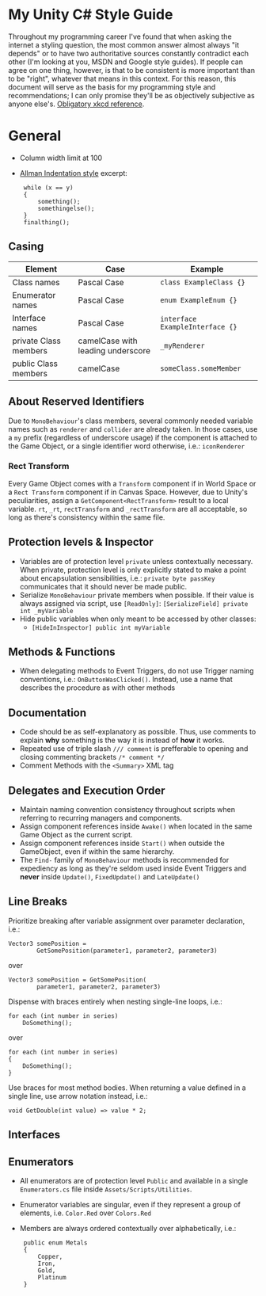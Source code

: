 # My Unity C# Style Guide

Throughout my programming career I've found that when asking the internet a styling question, the most common answer almost always "it depends" or to have two authoritative sources constantly contradict each other (I'm looking at you, MSDN and Google style guides). If people can agree on one thing, however, is that to be consistent is more important than to be "right", whatever that means in this context. For this reason, this document will serve as the basis for my programming style and recommendations; I can only promise they'll be as objectively subjective as anyone else's. [Obligatory xkcd reference](https://xkcd.com/927/).
# General

 - Column width limit at 100
 - [Allman Indentation style](https://en.wikipedia.org/wiki/Indentation_style#Allman_style)
	excerpt:

		while (x == y)
		{
		    something();
		    somethingelse();
		}
		finalthing();

## Casing
|Element         |Case                           |Example                       |
|----------------|-------------------------------|------------------------------|
|Class names     |Pascal Case                    |`class ExampleClass {}`       |
|Enumerator names|Pascal Case                    |`enum ExampleEnum {}`       |
|Interface names |Pascal Case                    |`interface ExampleInterface {}`|
|private Class members |camelCase with leading underscore |`_myRenderer`        |
|public Class members  |camelCase                |`someClass.someMember`        |

## About Reserved Identifiers
Due to `MonoBehaviour`'s class members, several commonly needed variable names such as `renderer` and `collider` are already taken. In those cases, use a `my` prefix (regardless of underscore usage) if the component is attached to the Game Object, or a single identifier word otherwise, i.e.: `iconRenderer`

### Rect Transform
Every Game Object comes with a `Transform` component if in World Space or a `Rect Transform` component if in Canvas Space. However, due to Unity's peculiarities, assign a `GetComponent<RectTransform>` result to a local variable. `rt`, `_rt`, `rectTransform` and `_rectTransform` are all acceptable, so long as there's consistency within the same file.

## Protection levels & Inspector
 - Variables are of protection level `private` unless contextually necessary. When private, protection level is only explicitly stated to make a point about encapsulation sensibilities, i.e.: `private byte passKey` communicates that it should never be made public.
 - Serialize `MonoBehaviour` private members when possible. If their value is always assigned via script, use `[ReadOnly]`:
`[SerializeField] private int _myVariable`
 - Hide public variables when only meant to be accessed by other classes:
	 - `[HideInInspector] public int myVariable`

## Methods & Functions
 - When delegating methods to Event Triggers, do not use Trigger naming conventions, i.e.: `OnButtonWasClicked()`. Instead, use a name that describes the procedure as with other methods

## Documentation
 - Code should be as self-explanatory as possible. Thus, use comments to explain **why** something is the way it is instead of **how** it works.
 - Repeated use of triple slash `/// comment` is prefferable to opening and closing commenting brackets `/* comment */`
 - Comment Methods with the `<Summary>` XML tag

## Delegates and Execution Order

 - Maintain naming convention consistency throughout scripts when referring to recurring managers and components.
 - Assign component references inside `Awake()` when located in the same Game Object as the current script.
 - Assign component references inside `Start()` when outside the GameObject, even if within the same hierarchy.
 - The `Find-` family of `MonoBehaviour` methods is recommended for expediency as long as they're seldom used inside Event Triggers and **never** inside `Update()`, `FixedUpdate()` and `LateUpdate()`

## Line Breaks
Prioritize breaking after variable assignment over parameter declaration, i.e.:

    Vector3 somePosition =
            GetSomePosition(parameter1, parameter2, parameter3)

over

    Vector3 somePosition = GetSomePosition(
		    parameter1, parameter2, parameter3)

Dispense with braces entirely when nesting single-line loops, i.e.:

    for each (int number in series)
        DoSomething();
over 

    for each (int number in series)
    {
        DoSomething();
    }

Use braces for most method bodies. When returning a value defined in a single line, use arrow notation instead, i.e.:

	void GetDouble(int value) => value * 2;
## Interfaces
## Enumerators
 - All enumerators are of protection level `Public` and available in a single `Enumerators.cs` file inside `Assets/Scripts/Utilities`.
 - Enumerator variables are singular, even if they represent a group of elements, i.e. `Color.Red` over `Colors.Red`
 - Members are always ordered contextually over alphabetically, i.e.:

		public enum Metals
		{
		    Copper,
		    Iron,
		    Gold,
		    Platinum
		}
